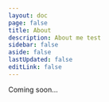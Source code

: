 ```yaml
---
layout: doc
page: false
title: About
description: About me test
sidebar: false
aside: false
lastUpdated: false
editLink: false
---
```


Coming soon...

<Chat />
